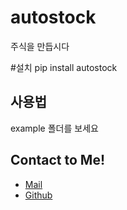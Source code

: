 # autostock
주식을 만듭시다

#설치
pip install autostock

## 사용법
example 폴더를 보세요

## Contact to Me!
- [Mail](mailto:decave27@gmail.com)
- [Github](https://github.com/decave27)
        
        
    
        
    











